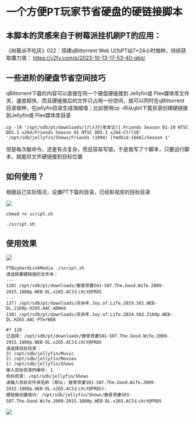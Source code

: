 
# 一个方便PT玩家节省硬盘的硬链接脚本


## 本脚本的灵感来自于树莓派挂机刷PT的应用：


《树莓派不吃灰》022：搭建qBittorrent Web UI为PT站7×24小时做种，持续获取魔力值：
https://v2fy.com/p/2023-10-13-17-53-40-qbit/

## 一些进阶的硬盘节省空间技巧

qBittorrent下载的内容可以直接在同一个硬盘硬链接到 Jellyfin或 Plex媒体库文件夹，速度超快，而且硬链接后的文件只占用一份空间，就可以同时在qBittorrent 目录做种，在jellyfin目录生成海报墙；比如使用cp -lR从qbit下载目录创建硬链接到Jellyfin或 Plex媒体库目录

```
cp -lR '/opt/sdb/pt/downloads/[六人行(老友记)].Friends Season 01-10 NTSC DD5.1 x264/Friends Season 01 NTSC DD5.1 x264-CtrlSD' '/opt/sdb/jellyfin/Shows/Friends (1994) [tmdbid-1668]/Season 1'
```

但是每次敲命令，还是有点复杂，而且容易写错，于是我写了个脚本，只要运行脚本，就能将文件硬链接到目标位置

## 如何使用？

根据自己实际情况，设置PT下载的目录，已经影视库的目标目录

![](https://cdn.fangyuanxiaozhan.com/assets/1740903986058QmQC8Hc0.png)

```
chmod +x script.sh

./script.sh
```


## 使用效果
![](https://cdn.fangyuanxiaozhan.com/assets/1740904156476tTG5EDA2.png)

```
PTBoyHardLinkMedia ./script.sh
请选择要硬链接的文件夹：
...
128) /opt/sdb/pt/downloads/傲骨贤妻S01-S07.The.Good.Wife.2009-2015.1080p.WEB-DL.x265.AC3￡cXcY@FRDS
...
137) /opt/sdb/pt/downloads/庆余年.Joy.of.Life.2019.S01.WEB-DL.2160p.H265.AAC-ADWeb
138) /opt/sdb/pt/downloads/庆余年.Joy.of.Life.2024.S02.2160p.WEB-DL.H265.AAC-PTerWEB

#? 128
已选择: /opt/sdb/pt/downloads/傲骨贤妻S01-S07.The.Good.Wife.2009-2015.1080p.WEB-DL.x265.AC3￡cXcY@FRDS
请选择目标目录：
3) /opt/sdb/jellyfin/Music
2) /opt/sdb/jellyfin/Movies
1) /opt/sdb/jellyfin/Shows
输入目标目录的编号: 1
目标目录: /opt/sdb/jellyfin/Shows
请输入目标文件夹名称 (默认: 傲骨贤妻S01-S07.The.Good.Wife.2009-2015.1080p.WEB-DL.x265.AC3￡cXcY@FRDS): 
硬链接创建成功: /opt/sdb/jellyfin/Shows/傲骨贤妻S01-S07.The.Good.Wife.2009-2015.1080p.WEB-DL.x265.AC3￡cXcY@FRDS

```



![](https://cdn.fangyuanxiaozhan.com/assets/1740903930576XcpBfpFQ.png)


